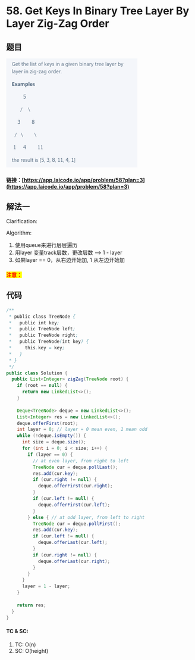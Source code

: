 # 58. Get Keys In Binary Tree Layer By Layer Zig-Zag Order

## 题目

![](<../../.gitbook/assets/image (134) (1).png>)

#### 链接：[https://app.laicode.io/app/problem/58?plan=3](https://app.laicode.io/app/problem/58?plan=3)

## 解法一

Clarification:&#x20;

Algorithm:&#x20;

1. 使用queue来进行层层遍历
2. 用layer 变量track层数，更改层数 --> 1 - layer
3. 如果layer == 0，从右边开始加, 1 从左边开始加

#### <mark style="color:red;">注意：</mark>

## 代码

```java
/**
 * public class TreeNode {
 *   public int key;
 *   public TreeNode left;
 *   public TreeNode right;
 *   public TreeNode(int key) {
 *     this.key = key;
 *   }
 * }
 */
public class Solution {
  public List<Integer> zigZag(TreeNode root) {
    if (root == null) {
      return new LinkedList<>(); 
    }

    Deque<TreeNode> deque = new LinkedList<>();
    List<Integer> res = new LinkedList<>();
    deque.offerFirst(root);
    int layer = 0; // layer = 0 mean even, 1 mean odd
    while (!deque.isEmpty()) {
      int size = deque.size();
      for (int i = 0; i < size; i++) {
        if (layer == 0) {
          // at even layer, from right to left
          TreeNode cur = deque.pollLast();
          res.add(cur.key);
          if (cur.right != null) {
            deque.offerFirst(cur.right);
          }
          if (cur.left != null) {
            deque.offerFirst(cur.left);
          }
        } else { // at odd layer, from left to right
          TreeNode cur = deque.pollFirst();
          res.add(cur.key);
          if (cur.left != null) {
            deque.offerLast(cur.left);
          }
          if (cur.right != null) {
            deque.offerLast(cur.right);
          }
        }
      }
      layer = 1 - layer;
    }
    
    return res;
  }
}

```

#### TC & SC:&#x20;

1. TC: O(n)
2. SC: O(height)
